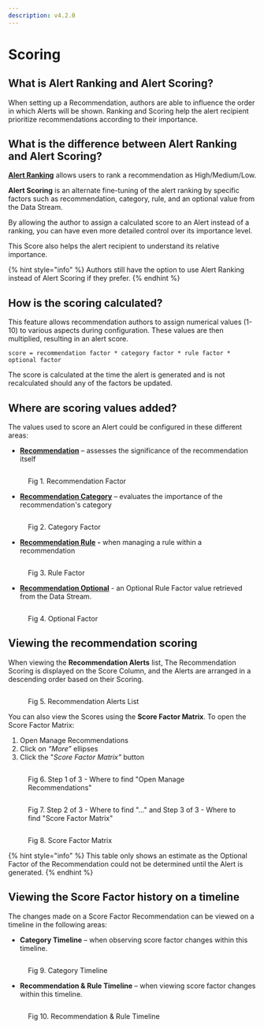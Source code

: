 ```yaml
---
description: v4.2.0
---
```


# Scoring

## What is Alert Ranking and Alert Scoring?

When setting up a Recommendation, authors are able to influence the order in which Alerts will be shown. Ranking and Scoring help the alert recipient prioritize recommendations according to their importance.&#x20;

## What is the difference between Alert Ranking and Alert Scoring?

[**Alert Ranking**](../../how-tos/recommendations/create-rules.md#create-rules) allows users to rank a recommendation as High/Medium/Low.&#x20;

**Alert Scoring** is an alternate fine-tuning of the alert ranking by specific factors such as recommendation, category, rule, and an optional value from the Data Stream.

By allowing the author to assign a calculated score to an Alert instead of a ranking, you can have even more detailed control over its importance level.&#x20;

This Score also helps the alert recipient to understand its relative importance.&#x20;

{% hint style="info" %}
Authors still have the option to use Alert Ranking instead of Alert Scoring if they prefer.
{% endhint %}

## How is the scoring calculated?

This feature allows recommendation authors to assign numerical values (1-10) to various aspects during configuration. These values are then multiplied, resulting in an alert score.

```
score = recommendation factor * category factor * rule factor * optional factor
```

The score is calculated at the time the alert is generated and is not recalculated should any of the factors be updated.

## Where are scoring values added?

The values used to score an Alert could be configured in these different areas:

* [**Recommendation**](../../how-tos/recommendations/manage-recommendations.md#create-a-recommendation) – assesses the significance of the recommendation itself

<figure><img src="../../.gitbook/assets/Fig 1. Recommendation Factor.PNG" alt=""><figcaption><p>Fig 1. Recommendation Factor</p></figcaption></figure>

* [**Recommendation Category**](../../how-tos/manage-categories.md#adding-a-new-category) – evaluates the importance of the recommendation's category

<figure><img src="../../.gitbook/assets/Fig 2. Category Factor.PNG" alt=""><figcaption><p>Fig 2. Category Factor</p></figcaption></figure>

* [**Recommendation Rule**](../../how-tos/recommendations/create-rules.md#create-rules) **-** when managing a rule within a recommendation

<figure><img src="../../.gitbook/assets/Fig 3. Rule Factor.PNG" alt=""><figcaption><p>Fig 3. Rule Factor</p></figcaption></figure>

* [**Recommendation Optional**](../../how-tos/recommendations/create-rules.md#create-rules) - an Optional Rule Factor value retrieved from the Data Stream.&#x20;

<figure><img src="../../.gitbook/assets/Fig 4. Optional Factor.PNG" alt=""><figcaption><p>Fig 4. Optional Factor</p></figcaption></figure>

## Viewing the recommendation scoring

When viewing the **Recommendation Alerts** list, The Recommendation Scoring is displayed on the Score Column, and the Alerts are arranged in a descending order based on their Scoring.

<figure><img src="../../.gitbook/assets/Fig 5. Recommendation Alerts List.PNG" alt=""><figcaption><p>Fig 5. Recommendation Alerts List</p></figcaption></figure>

You can also view the Scores using the **Score Factor Matrix**. To open the Score Factor Matrix:

1. Open Manage Recommendations
2. Click on _“More”_ ellipses
3. Click the "_Score Factor Matrix"_ button

<figure><img src="../../.gitbook/assets/Fig 6. Step 1 of 3 - Where to find Open Manage Recommendations.PNG" alt=""><figcaption><p>Fig 6. Step 1 of 3 - Where to find "Open Manage Recommendations"</p></figcaption></figure>

<figure><img src="../../.gitbook/assets/Fig 7. Step 2 of 3 - Where to find ... and Step 3 of 3 - Where to find Score Factor Matrix.PNG" alt=""><figcaption><p>Fig 7. Step 2 of 3 - Where to find "..." and Step 3 of 3 - Where to find "Score Factor Matrix"</p></figcaption></figure>

<figure><img src="../../.gitbook/assets/Fig 8. Score Factor Matrix.PNG" alt=""><figcaption><p>Fig 8. Score Factor Matrix</p></figcaption></figure>

{% hint style="info" %}
This table only shows an estimate as the Optional Factor of the Recommendation could not be determined until the Alert is generated.
{% endhint %}

## Viewing the Score Factor history on a timeline

The changes made on a Score Factor Recommendation can be viewed on a timeline in the following areas:

* **Category Timeline** – when observing score factor changes within this timeline.

<figure><img src="../../.gitbook/assets/Fig 9. Category Timeline.PNG" alt=""><figcaption><p>Fig 9. Category Timeline</p></figcaption></figure>

* **Recommendation & Rule Timeline** – when viewing score factor changes within this timeline.

<figure><img src="../../.gitbook/assets/Fig 10. Recommendation &#x26; Rule Timeline.PNG" alt=""><figcaption><p>Fig 10. Recommendation &#x26; Rule Timeline</p></figcaption></figure>
